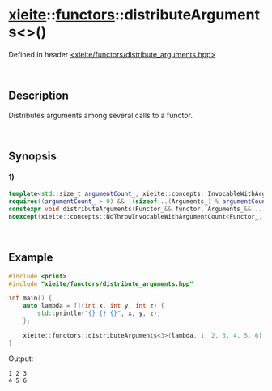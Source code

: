# [xieite](../../xieite.md)\:\:[functors](../../functors.md)\:\:distributeArguments\<\>\(\)
Defined in header [<xieite/functors/distribute_arguments.hpp>](../../../include/xieite/functors/distribute_arguments.hpp)

&nbsp;

## Description
Distributes arguments among several calls to a functor.

&nbsp;

## Synopsis
#### 1)
```cpp
template<std::size_t argumentCount_, xieite::concepts::InvocableWithArgumentCount<argumentCount_> Functor_, typename... Arguments_>
requires((argumentCount_ > 0) && !(sizeof...(Arguments_) % argumentCount_))
constexpr void distributeArguments(Functor_&& functor, Arguments_&&... arguments)
noexcept(xieite::concepts::NoThrowInvocableWithArgumentCount<Functor_, argumentCount_>);
```

&nbsp;

## Example
```cpp
#include <print>
#include "xieite/functors/distribute_arguments.hpp"

int main() {
    auto lambda = [](int x, int y, int z) {
        std::println("{} {} {}", x, y, z);
    };

    xieite::functors::distributeArguments<3>(lambda, 1, 2, 3, 4, 5, 6);
}
```
Output:
```
1 2 3
4 5 6
```
